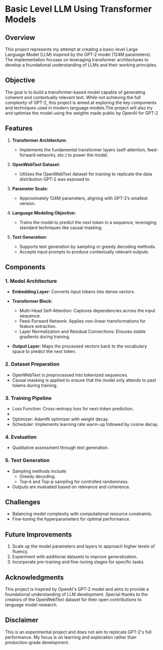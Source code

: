 # Basic Level LLM Using Transformer Models

## **Overview**
This project represents my attempt at creating a basic-level Large Language Model (LLM) inspired by the GPT-2 model (124M parameters). The implementation focuses on leveraging transformer architectures to develop a foundational understanding of LLMs and their working principles.

## **Objective**
The goal is to build a transformer-based model capable of generating coherent and contextually relevant text. While not achieving the full complexity of GPT-2, this project is aimed at exploring the key components and techniques used in modern language models.The project will also try and optimise the model using the weights made public by OpenAI for GPT-2


## **Features**
1. **Transformer Architecture:** 
   - Implements the fundamental transformer layers (self-attention, feed-forward networks, etc.) to power the model.
   
2. **OpenWebText Dataset:**
   - Utilizes the OpenWebText dataset for training to replicate the data distribution GPT-2 was exposed to.

3. **Parameter Scale:**
   - Approximately 124M parameters, aligning with GPT-2’s smallest version.

4. **Language Modeling Objective:**
   - Trains the model to predict the next token in a sequence, leveraging standard techniques like causal masking.

5. **Text Generation:**
   - Supports text generation by sampling or greedy decoding methods.
   - Accepts input prompts to produce contextually relevant outputs.

## **Components**
### 1. **Model Architecture**
- **Embedding Layer:**
  Converts input tokens into dense vectors.
  
- **Transformer Block:**
  - Multi-Head Self-Attention: Captures dependencies across the input sequence.
  - Feed-Forward Network: Applies non-linear transformations for feature extraction.
  - Layer Normalization and Residual Connections: Ensures stable gradients during training.

- **Output Layer:**
  Maps the processed vectors back to the vocabulary space to predict the next token.

### 2. **Dataset Preparation**
- OpenWebText is preprocessed into tokenized sequences.
- Causal masking is applied to ensure that the model only attends to past tokens during training.

### 3. **Training Pipeline**
- Loss Function: Cross-entropy loss for next-token prediction.
- 
- Optimizer: AdamW optimizer with weight decay.
- Scheduler: Implements learning rate warm-up followed by cosine decay.

### 4. **Evaluation**
- Qualitative assessment through text generation.

### 5. **Text Generation**
- Sampling methods include:
  - Greedy decoding.
  - Top-k and Top-p sampling for controlled randomness.
- Outputs are evaluated based on relevance and coherence.

## **Challenges**
- Balancing model complexity with computational resource constraints.
- Fine-tuning the hyperparameters for optimal performance.

## **Future Improvements**
1. Scale up the model parameters and layers to approach higher levels of fluency.
2. Experiment with additional datasets to improve generalization.
3. Incorporate pre-training and fine-tuning stages for specific tasks.

## **Acknowledgments**
This project is inspired by OpenAI's GPT-2 model and aims to provide a foundational understanding of LLM development. Special thanks to the creators of the OpenWebText dataset for their open contributions to language model research.

## **Disclaimer**
This is an experimental project and does not aim to replicate GPT-2's full performance. My focus is on learning and exploration rather than production-grade development.
